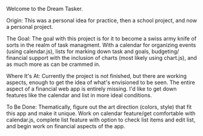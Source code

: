 Welcome to the Dream Tasker. 

Origin: This was a personal idea for practice, then a school project, and now a personal project. 

The Goal: The goal with this project is for it to become a swiss army knife of sorts in the realm of task managment. With a calendar for organizing events (using calendar.js), lists for marking down task and goals, budgeting/
financial support with the inclusion of charts (most likely using chart.js), and as much more as can be crammed in. 

Where It's At: Currently the project is not finished, but there are working aspects, enough to get the idea of what's envisioned to be seen. The entire aspect of a financial web app is entirely missing. I'd like to get down
features like the calendar and list in more ideal conditions. 

To Be Done: Thematically, figure out the art direction (colors, style) that fit this app and make it unique. Work on calendar feature/get comfortable with calendar.js, complete list feature with option to check list items 
and edit list, and begin work on financial aspects of the app. 
